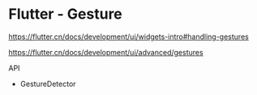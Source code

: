 # Flutter - Gesture

<https://flutter.cn/docs/development/ui/widgets-intro#handling-gestures>

<https://flutter.cn/docs/development/ui/advanced/gestures>

API

- GestureDetector
